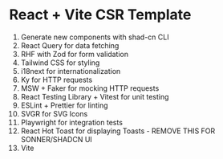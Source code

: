# React + Vite CSR Template

1. Generate new components with shad-cn CLI
2. React Query for data fetching
3. RHF with Zod for form validation
4. Tailwind CSS for styling
5. i18next for internationalization
6. Ky for HTTP requests
7. MSW + Faker for mocking HTTP requests
8. React Testing Library + Vitest for unit testing
9. ESLint + Prettier for linting
10. SVGR for SVG Icons
11. Playwright for integration tests
12. React Hot Toast for displaying Toasts - REMOVE THIS FOR SONNER/SHADCN UI
13. Vite
